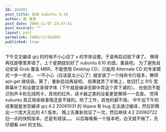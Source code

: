 ```yaml
---
ID: 262991
post_title: 安装 xubuntu 6.10
author: 南 靖男
post_date: 2006-11-07 23:47:41
post_excerpt: ""
layout: post
permalink: 2006/11/262991
published: true
---
```

下午交叉编译 gcj 的时候不小心动了 x 的字体设置，于是再启动就下课了。
懒得再找是哪里弄错了，上个星期就刻好了 xubuntu 6.10 的盘，重装吧。
为了避免自动安装 Grub 覆盖 MBR，不能使用 Desktop CD，只能用 Alternate CD 的专家模式一步一步走。
一不小心（应该是太小心了）就安装了一个纯命令行版本，懒得 apt-get 继续装。算了，重新启动再装吧。
结果就弄了半晚上，依旧打上 915 宽屏幕补丁和设置文泉驿字体（下午就是编译无聊中弄这个弄下课的）。
也依旧不能识别声卡和无线网卡，其他的红外、读卡器之类的设备更是懒得一一去查。
觉得 xubuntu 真正用来做事情还是不错的。除了工作，其他的都不用。
中午加下午的成果就是发现编译 gcj 4.2 20061031 的 libjava 有 bug 无法通过编译，然后折腾出一个庞大无比的 4.1 版本。
晚上先重新验证了一次，然后继续 4.2 20060722 旧一点的快照版本，还是有错误。。。
以后每晚看一个版本吧，白天就不做了，先仔细看 swt 的文档。